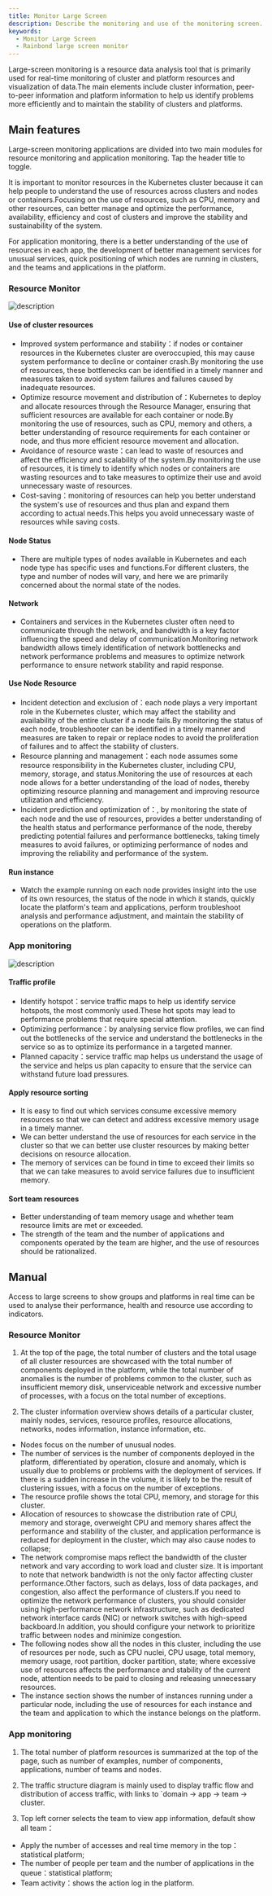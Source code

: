 ```yaml
---
title: Monitor Large Screen
description: Describe the monitoring and use of the monitoring screen.
keywords:
  - Monitor Large Screen
  - Rainbond large screen monitor
---
```


Large-screen monitoring is a resource data analysis tool that is primarily used for real-time monitoring of cluster and platform resources and visualization of data.The main elements include cluster information, peer-to-peer information and platform information to help us identify problems more efficiently and to maintain the stability of clusters and platforms.

## Main features

Large-screen monitoring applications are divided into two main modules for resource monitoring and application monitoring. Tap the header title to toggle.

It is important to monitor resources in the Kubernetes cluster because it can help people to understand the use of resources across clusters and nodes or containers.Focusing on the use of resources, such as CPU, memory and other resources, can better manage and optimize the performance, availability, efficiency and cost of clusters and improve the stability and sustainability of the system.

For application monitoring, there is a better understanding of the use of resources in each app, the development of better management services for unusual services, quick positioning of which nodes are running in clusters, and the teams and applications in the platform.

### Resource Monitor

![description](https://static.goodrain.com/docs/enterprise-app/large-screen/resource-monitor.png)

#### Use of cluster resources

- Improved system performance and stability：if nodes or container resources in the Kubernetes cluster are overoccupied, this may cause system performance to decline or container crash.By monitoring the use of resources, these bottlenecks can be identified in a timely manner and measures taken to avoid system failures and failures caused by inadequate resources.
- Optimize resource movement and distribution of：Kubernetes to deploy and allocate resources through the Resource Manager, ensuring that sufficient resources are available for each container or node.By monitoring the use of resources, such as CPU, memory and others, a better understanding of resource requirements for each container or node, and thus more efficient resource movement and allocation.
- Avoidance of resource waste：can lead to waste of resources and affect the efficiency and scalability of the system.By monitoring the use of resources, it is timely to identify which nodes or containers are wasting resources and to take measures to optimize their use and avoid unnecessary waste of resources.
- Cost-saving：monitoring of resources can help you better understand the system's use of resources and thus plan and expand them according to actual needs.This helps you avoid unnecessary waste of resources while saving costs.

#### Node Status

- There are multiple types of nodes available in Kubernetes and each node type has specific uses and functions.For different clusters, the type and number of nodes will vary, and here we are primarily concerned about the normal state of the nodes.

#### Network

- Containers and services in the Kubernetes cluster often need to communicate through the network, and bandwidth is a key factor influencing the speed and delay of communication.Monitoring network bandwidth allows timely identification of network bottlenecks and network performance problems and measures to optimize network performance to ensure network stability and rapid response.

#### Use Node Resource

- Incident detection and exclusion of：each node plays a very important role in the Kubernetes cluster, which may affect the stability and availability of the entire cluster if a node fails.By monitoring the status of each node, troubleshooter can be identified in a timely manner and measures are taken to repair or replace nodes to avoid the proliferation of failures and to affect the stability of clusters.
- Resource planning and management：each node assumes some resource responsibility in the Kubernetes cluster, including CPU, memory, storage, and status.Monitoring the use of resources at each node allows for a better understanding of the load of nodes, thereby optimizing resource planning and management and improving resource utilization and efficiency.
- Incident prediction and optimization of：, by monitoring the state of each node and the use of resources, provides a better understanding of the health status and performance performance of the node, thereby predicting potential failures and performance bottlenecks, taking timely measures to avoid failures, or optimizing performance of nodes and improving the reliability and performance of the system.

#### Run instance

- Watch the example running on each node provides insight into the use of its own resources, the status of the node in which it stands, quickly locate the platform's team and applications, perform troubleshoot analysis and performance adjustment, and maintain the stability of operations on the platform.

### App monitoring

![description](https://static.goodrain.com/docs/enterprise-app/large-screen/app-monitor.jpg)

#### Traffic profile

- Identify hotspot：service traffic maps to help us identify service hotspots, the most commonly used.These hot spots may lead to performance problems that require special attention.
- Optimizing performance：by analysing service flow profiles, we can find out the bottlenecks of the service and understand the bottlenecks in the service so as to optimize its performance in a targeted manner.
- Planned capacity：service traffic map helps us understand the usage of the service and helps us plan capacity to ensure that the service can withstand future load pressures.

#### Apply resource sorting

- It is easy to find out which services consume excessive memory resources so that we can detect and address excessive memory usage in a timely manner.
- We can better understand the use of resources for each service in the cluster so that we can better use cluster resources by making better decisions on resource allocation.
- The memory of services can be found in time to exceed their limits so that we can take measures to avoid service failures due to insufficient memory.

#### Sort team resources

- Better understanding of team memory usage and whether team resource limits are met or exceeded.
- The strength of the team and the number of applications and components operated by the team are higher, and the use of resources should be rationalized.

## Manual

Access to large screens to show groups and platforms in real time can be used to analyse their performance, health and resource use according to indicators.

### Resource Monitor

1. At the top of the page, the total number of clusters and the total usage of all cluster resources are showcased with the total number of components deployed in the platform, while the total number of anomalies is the number of problems common to the cluster, such as insufficient memory disk, unserviceable network and excessive number of processes, with a focus on the total number of exceptions.

2. The cluster information overview shows details of a particular cluster, mainly nodes, services, resource profiles, resource allocations, networks, nodes information, instance information, etc.

- Nodes focus on the number of unusual nodes.
- The number of services is the number of components deployed in the platform, differentiated by operation, closure and anomaly, which is usually due to problems or problems with the deployment of services. If there is a sudden increase in the volume, it is likely to be the result of clustering issues, with a focus on the number of exceptions.
- The resource profile shows the total CPU, memory, and storage for this cluster.
- Allocation of resources to showcase the distribution rate of CPU, memory and storage, overweight CPU and memory shares affect the performance and stability of the cluster, and application performance is reduced for deployment in the cluster, which may also cause nodes to collapse;
- The network compromise maps reflect the bandwidth of the cluster network and vary according to work load and cluster size. It is important to note that network bandwidth is not the only factor affecting cluster performance.Other factors, such as delays, loss of data packages, and congestion, also affect the performance of clusters.If you need to optimize the network performance of clusters, you should consider using high-performance network infrastructure, such as dedicated network interface cards (NIC) or network switches with high-speed backboard.In addition, you should configure your network to prioritize traffic between nodes and minimize congestion.
- The following nodes show all the nodes in this cluster, including the use of resources per node, such as CPU nuclei, CPU usage, total memory, memory usage, root partition, docker partition, state; where excessive use of resources affects the performance and stability of the current node, attention needs to be paid to closing and releasing unnecessary resources.
- The instance section shows the number of instances running under a particular node, including the use of resources for each instance and the team and application to which the instance belongs on the platform.

### App monitoring

1. The total number of platform resources is summarized at the top of the page, such as number of examples, number of components, applications, number of teams and nodes.

2. The traffic structure diagram is mainly used to display traffic flow and distribution of access traffic, with links to \`domain -> app -> team -> cluster.

3. Top left corner selects the team to view app information, default show all team：

- Apply the number of accesses and real time memory in the top：statistical platform;
- The number of people per team and the number of applications in the queue：statistical platform;
- Team activity：shows the action log in the platform.

